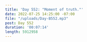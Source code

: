 ```yaml
---
title: 'Day 552: "Moment of truth."'
date: 2022-07-25 14:25:00 -07:00
file: "/uploads/Day-B552.mp3"
post: Day 552
duration: '00:07:14'
length: 5912958
---
```


